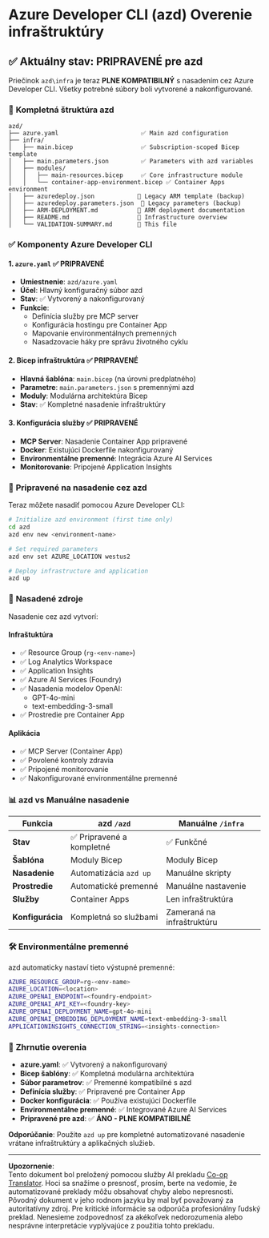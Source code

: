 <!--
CO_OP_TRANSLATOR_METADATA:
{
  "original_hash": "20ed201aa472e9936f4e0c5144626011",
  "translation_date": "2025-09-30T12:59:25+00:00",
  "source_file": "azd/infra/VALIDATION-SUMMARY.md",
  "language_code": "sk"
}
-->
# Azure Developer CLI (azd) Overenie infraštruktúry

## ✅ **Aktuálny stav: PRIPRAVENÉ pre azd**

Priečinok `azd\infra` je teraz **PLNE KOMPATIBILNÝ** s nasadením cez Azure Developer CLI. Všetky potrebné súbory boli vytvorené a nakonfigurované.

### 📁 **Kompletná štruktúra azd**
```
azd/
├── azure.yaml                       ✅ Main azd configuration
├── infra/
│   ├── main.bicep                   ✅ Subscription-scoped Bicep template
│   ├── main.parameters.json         ✅ Parameters with azd variables
│   ├── modules/
│   │   ├── main-resources.bicep     ✅ Core infrastructure module
│   │   └── container-app-environment.bicep ✅ Container Apps environment
│   ├── azuredeploy.json            📄 Legacy ARM template (backup)
│   ├── azuredeploy.parameters.json  📄 Legacy parameters (backup)
│   ├── ARM-DEPLOYMENT.md           📄 ARM deployment documentation
│   ├── README.md                   📄 Infrastructure overview
│   └── VALIDATION-SUMMARY.md       📝 This file
```

### ✅ **Komponenty Azure Developer CLI**

#### 1. `azure.yaml` ✅ **PRIPRAVENÉ**
- **Umiestnenie**: `azd/azure.yaml`
- **Účel**: Hlavný konfiguračný súbor azd
- **Stav**: ✅ Vytvorený a nakonfigurovaný
- **Funkcie**:
  - Definícia služby pre MCP server
  - Konfigurácia hostingu pre Container App
  - Mapovanie environmentálnych premenných
  - Nasadzovacie háky pre správu životného cyklu

#### 2. **Bicep infraštruktúra** ✅ **PRIPRAVENÉ**
- **Hlavná šablóna**: `main.bicep` (na úrovni predplatného)
- **Parametre**: `main.parameters.json` s premennými azd
- **Moduly**: Modulárna architektúra Bicep
- **Stav**: ✅ Kompletné nasadenie infraštruktúry

#### 3. **Konfigurácia služby** ✅ **PRIPRAVENÉ**
- **MCP Server**: Nasadenie Container App pripravené
- **Docker**: Existujúci Dockerfile nakonfigurovaný
- **Environmentálne premenné**: Integrácia Azure AI Services
- **Monitorovanie**: Pripojené Application Insights

### 🚀 **Pripravené na nasadenie cez azd**

Teraz môžete nasadiť pomocou Azure Developer CLI:

```bash
# Initialize azd environment (first time only)
cd azd
azd env new <environment-name>

# Set required parameters
azd env set AZURE_LOCATION westus2

# Deploy infrastructure and application
azd up
```

### 🎯 **Nasadené zdroje**

Nasadenie cez azd vytvorí:

#### **Infraštuktúra** 
- ✅ Resource Group (`rg-<env-name>`)
- ✅ Log Analytics Workspace
- ✅ Application Insights
- ✅ Azure AI Services (Foundry)
- ✅ Nasadenia modelov OpenAI:
  - GPT-4o-mini
  - text-embedding-3-small
- ✅ Prostredie pre Container App

#### **Aplikácia**
- ✅ MCP Server (Container App)
- ✅ Povolené kontroly zdravia
- ✅ Pripojené monitorovanie
- ✅ Nakonfigurované environmentálne premenné

### 📊 **azd vs Manuálne nasadenie**

| Funkcia | azd `/azd` | Manuálne `/infra` |
|---------|------------|-------------------|
| **Stav** | ✅ Pripravené a kompletné | ✅ Funkčné |
| **Šablóna** | Moduly Bicep | Moduly Bicep |
| **Nasadenie** | Automatizácia `azd up` | Manuálne skripty |
| **Prostredie** | Automatické premenné | Manuálne nastavenie |
| **Služby** | Container Apps | Len infraštruktúra |
| **Konfigurácia** | Kompletná so službami | Zameraná na infraštruktúru |

### 🛠️ **Environmentálne premenné**

azd automaticky nastaví tieto výstupné premenné:

```bash
AZURE_RESOURCE_GROUP=rg-<env-name>
AZURE_LOCATION=<location>
AZURE_OPENAI_ENDPOINT=<foundry-endpoint>
AZURE_OPENAI_API_KEY=<foundry-key>
AZURE_OPENAI_DEPLOYMENT_NAME=gpt-4o-mini
AZURE_OPENAI_EMBEDDING_DEPLOYMENT_NAME=text-embedding-3-small
APPLICATIONINSIGHTS_CONNECTION_STRING=<insights-connection>
```

### 🚨 **Zhrnutie overenia**

- **azure.yaml**: ✅ Vytvorený a nakonfigurovaný
- **Bicep šablóny**: ✅ Kompletná modulárna architektúra
- **Súbor parametrov**: ✅ Premenné kompatibilné s azd
- **Definícia služby**: ✅ Pripravené pre Container App
- **Docker konfigurácia**: ✅ Používa existujúci Dockerfile
- **Environmentálne premenné**: ✅ Integrované Azure AI Services
- **Pripravené pre azd**: ✅ **ÁNO - PLNE KOMPATIBILNÉ**

**Odporúčanie**: Použite `azd up` pre kompletné automatizované nasadenie vrátane infraštruktúry a aplikačných služieb.

---

**Upozornenie**:  
Tento dokument bol preložený pomocou služby AI prekladu [Co-op Translator](https://github.com/Azure/co-op-translator). Hoci sa snažíme o presnosť, prosím, berte na vedomie, že automatizované preklady môžu obsahovať chyby alebo nepresnosti. Pôvodný dokument v jeho rodnom jazyku by mal byť považovaný za autoritatívny zdroj. Pre kritické informácie sa odporúča profesionálny ľudský preklad. Nenesieme zodpovednosť za akékoľvek nedorozumenia alebo nesprávne interpretácie vyplývajúce z použitia tohto prekladu.